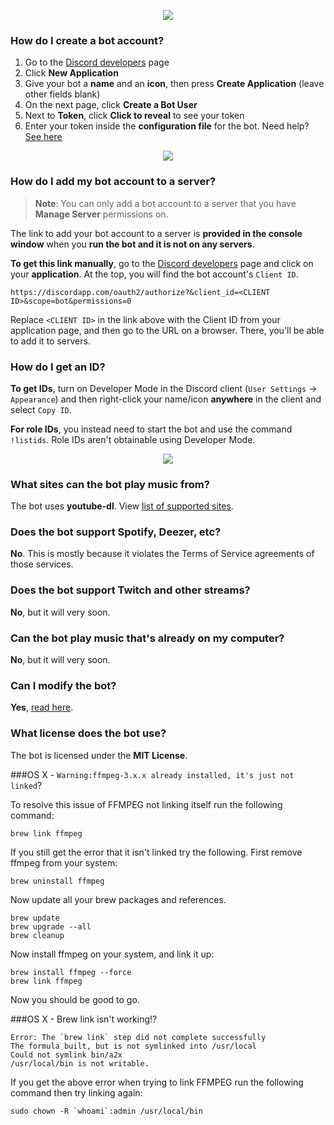 <p align="center">
<img src="http://i.imgur.com/iVHLcAU.png">
</p>

### How do I create a bot account?
1. Go to the [Discord developers](https://discordapp.com/developers/applications/me) page
2. Click **New Application**
3. Give your bot a **name** and an **icon**, then press **Create Application** (leave other fields blank)
4. On the next page, click **Create a Bot User**
5. Next to **Token**, click **Click to reveal** to see your token
6. Enter your token inside the **configuration file** for the bot. Need help? [See here](https://github.com/SexualRhinoceros/MusicBot/wiki/Configuration#credentials)

<p align="center">
<img src="http://i.imgur.com/cN4YehO.png">
</p>

### How do I add my bot account to a server?
> **Note**: You can only add a bot account to a server that you have **Manage Server** permissions on.

The link to add your bot account to a server is **provided in the console window** when you **run the bot and it is not on any servers**.

**To get this link manually**, go to the [Discord developers](https://discordapp.com/developers/applications/me) page and click on your **application**. At the top, you will find the bot account's `Client ID`.

    https://discordapp.com/oauth2/authorize?&client_id=<CLIENT ID>&scope=bot&permissions=0

Replace `<CLIENT ID>` in the link above with the Client ID from your application page, and then go to the URL on a browser. There, you'll be able to add it to servers.

### How do I get an ID?
**To get IDs**, turn on Developer Mode in the Discord client (`User Settings` -> `Appearance`) and then right-click your name/icon **anywhere** in the client and select `Copy ID`.

**For role IDs**, you instead need to start the bot and use the command `!listids`. Role IDs aren't obtainable using Developer Mode.

<p align="center">
<img src="http://i.imgur.com/GhKpBMQ.gif">
</p>

### What sites can the bot play music from?
The bot uses **youtube-dl**. View [list of supported sites](https://rg3.github.io/youtube-dl/supportedsites.html).

### Does the bot support Spotify, Deezer, etc?
**No**. This is mostly because it violates the Terms of Service agreements of those services.

### Does the bot support Twitch and other streams?
**No**, but it will very soon.

### Can the bot play music that's already on my computer?
**No**, but it will very soon.

### Can I modify the bot?
**Yes**, [read here](https://github.com/SexualRhinoceros/MusicBot/wiki/Modification/).

### What license does the bot use?
The bot is licensed under the **MIT License**.

###OS X - `Warning:ffmpeg-3.x.x already installed, it's just not linked`?

To resolve this issue of FFMPEG not linking itself run the following command:

    brew link ffmpeg

If you still get the error that it isn't linked try the following. First remove ffmpeg from your system:

    brew uninstall ffmpeg

Now update all your brew packages and references.

    brew update
    brew upgrade --all
    brew cleanup

Now install ffmpeg on your system, and link it up:

    brew install ffmpeg --force
    brew link ffmpeg

Now you should be good to go.

###OS X - Brew link isn't working!?

    Error: The `brew link` step did not complete successfully
    The formula built, but is not symlinked into /usr/local
    Could not symlink bin/a2x
    /usr/local/bin is not writable.

If you get the above error when trying to link FFMPEG run the following command then try linking again:

    sudo chown -R `whoami`:admin /usr/local/bin
